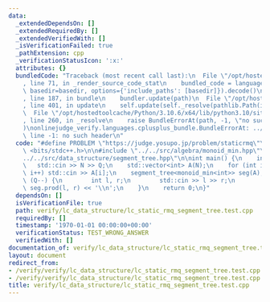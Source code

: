 ```yaml
---
data:
  _extendedDependsOn: []
  _extendedRequiredBy: []
  _extendedVerifiedWith: []
  _isVerificationFailed: true
  _pathExtension: cpp
  _verificationStatusIcon: ':x:'
  attributes: {}
  bundledCode: "Traceback (most recent call last):\n  File \"/opt/hostedtoolcache/Python/3.10.6/x64/lib/python3.10/site-packages/onlinejudge_verify/documentation/build.py\"\
    , line 71, in _render_source_code_stat\n    bundled_code = language.bundle(stat.path,\
    \ basedir=basedir, options={'include_paths': [basedir]}).decode()\n  File \"/opt/hostedtoolcache/Python/3.10.6/x64/lib/python3.10/site-packages/onlinejudge_verify/languages/cplusplus.py\"\
    , line 187, in bundle\n    bundler.update(path)\n  File \"/opt/hostedtoolcache/Python/3.10.6/x64/lib/python3.10/site-packages/onlinejudge_verify/languages/cplusplus_bundle.py\"\
    , line 401, in update\n    self.update(self._resolve(pathlib.Path(included), included_from=path))\n\
    \  File \"/opt/hostedtoolcache/Python/3.10.6/x64/lib/python3.10/site-packages/onlinejudge_verify/languages/cplusplus_bundle.py\"\
    , line 260, in _resolve\n    raise BundleErrorAt(path, -1, \"no such header\"\
    )\nonlinejudge_verify.languages.cplusplus_bundle.BundleErrorAt: ../../src/data_structure/segment_tree.hpp:\
    \ line -1: no such header\n"
  code: "#define PROBLEM \"https://judge.yosupo.jp/problem/staticrmq\"\n\n#include\
    \ <bits/stdc++.h>\n\n#include \"../../src/algebra/monoid_min.hpp\"\n#include \"\
    ../../src/data_structure/segment_tree.hpp\"\n\nint main() {\n    int N, Q;\n \
    \   std::cin >> N >> Q;\n    std::vector<int> A(N);\n    for (int i = 0; i < N;\
    \ i++) std::cin >> A[i];\n    segment_tree<monoid_min<int>> seg(A);\n    while\
    \ (Q--) {\n        int l, r;\n        std::cin >> l >> r;\n        std::cout <<\
    \ seg.prod(l, r) << '\\n';\n    }\n    return 0;\n}"
  dependsOn: []
  isVerificationFile: true
  path: verify/lc_data_structure/lc_static_rmq_segment_tree.test.cpp
  requiredBy: []
  timestamp: '1970-01-01 00:00:00+00:00'
  verificationStatus: TEST_WRONG_ANSWER
  verifiedWith: []
documentation_of: verify/lc_data_structure/lc_static_rmq_segment_tree.test.cpp
layout: document
redirect_from:
- /verify/verify/lc_data_structure/lc_static_rmq_segment_tree.test.cpp
- /verify/verify/lc_data_structure/lc_static_rmq_segment_tree.test.cpp.html
title: verify/lc_data_structure/lc_static_rmq_segment_tree.test.cpp
---
```

